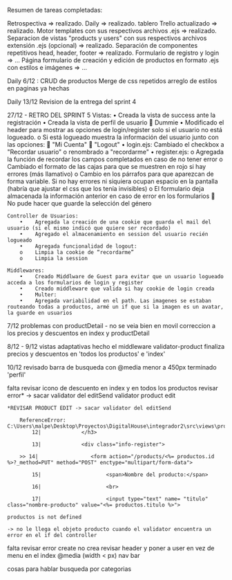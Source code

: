 
Resumen de tareas completadas:

Retrospectiva => realizado.
Daily => realizado.
tablero Trello actualizado => realizado.
Motor templates con sus respectivos archivos .ejs => realizado.
Separacion de vistas "products y users" con sus respectivos archivos extensión .ejs (opcional) => realizado.
Separación de componentes repetitivos head, header, footer => realizado.
Formulario de registro y login => ...
Página formulario de creación y edición de productos en formato .ejs con estilos e imágenes => ...

Daily 6/12 :
    CRUD de productos
    Merge de css repetidos
    arreglo de estilos en paginas ya hechas

Daily 13/12
    Revision de la entrega del sprint 4

27/12 - RETRO DEL SPRINT 5
    Vistas:
        •    Creada la vista de success ante la registración
        •    Creada la vista de perfil de usuario  Dummie
        •    Modificado el header para mostrar as opciones de login/register solo si el usuario no está logueado.
        o    Si está logueado muestra la información del usuario junto con las opciones:
            "Mi Cuenta"
            "Logout"
        •    login.ejs: Cambiado el checkbox a "Recordar usuario"
        o    renombrado a "recordarme"
        •    register.ejs:
        o    Agregada la función de recordar los campos completados en caso de no tener error
        o    Cambiado el formato de las cajas para que se muestren en rojo si hay errores (más llamativo)
        o    Cambio en los párrafos para que aparezcan de forma variable. Si no hay errores ni siquiera ocupan   espacio en la pantalla (habría que ajustar el css que los tenía invisibles)
        o    El formulario deja almacenada la información anterior en caso de error en los formularios
            No pude hacer que guarde la selección del género

    Controller de Usuarios:
        •    Agregada la creación de una cookie que guarda el mail del usuario (si el mismo indicó que quiere ser recordado)
        •    Agregado el almacenamiento en session del usuario recién logueado
        •    Agregada funcionalidad de logout:
        o    Limpia la cookie de “recordarme”
        o    Limpia la session

    Middlewares:
        •    Creado Middlware de Guest para evitar que un usuario logueado acceda a los formularios de login y register
        •    Creado middleware que valida si hay cookie de login creada
        •    Multer:
        •    Agregada variabilidad en el path. Las imagenes se estaban routeando todas a productos, armé un if que si la imagen es un avatar, la guarde en usuarios

7/12
    problemas con productDetail - no se veia bien en movil
    correccion a los precios y descuentos en index y productDetail

8/12 - 9/12
    vistas adaptativas
    hecho el middleware validator-product
    finaliza precios y descuentos en 'todos los productos' e 'index'

10/12
    revisado barra de busqueda con @media menor a 450px
    terminado 'perfil'

falta
    revisar icono de descuento en index y en todos los productos
    revisar error* -> sacar validator del editSend
    validator product edit 

    *REVISAR PRODUCT EDIT -> sacar validator del editSend 

        ReferenceError: C:\Users\malpe\Desktop\Proyectos\DigitalHouse\integrador2\src\views\products\productEdit.ejs:14
            12|             </h3>

            13|             <div class="info-register">

        >> 14|                 <form action="/products/<%= productos.id %>?_method=PUT" method="POST" enctype="multipart/form-data">

            15|                     <span>Nombre del producto:</span> 

            16|                     <br>

            17|                     <input type="text" name= "titulo" class="nombre-producto" value="<%= productos.titulo %>">

    productos is not defined

    -> no le llega el objeto producto cuando el validator encuentra un error en el if del controller

falta 
    revisar error create no crea
    revisar header y poner a user en vez de menu en el index @media (width < px)
    nav bar

cosas para hablar
    busqueda por categorias
    